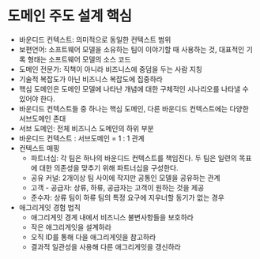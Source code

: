 # 도메인 주도 설계 핵심
- 바운디드 컨텍스트: 의미적으로 동일한 컨텍스트 범위
- 보편언어: 소프트웨어 모델을 소유하는 팀이 이야기할 때 사용하는 것, 대표적인 기록 형태는 소프트웨어 모델의 소스 코드
- 도메인 전문가: 직책이 아니라 비즈니스에 중덤을 두는 사람 지칭
- 기술적 복잡도가 아닌 비즈니스 복잡도에 집중하라
- 핵심 도메인은 도메인 모델에 나타난 개념에 대한 구체적인 시나리오를 나타낼 수 있어야 한다.
- 바운디드 컨텍스트들 중 하나는 핵심 도메인, 다른 바운디드 컨텍스트에는 다양한 서브도메인 존대
- 서브 도메인: 전체 비즈니스 도메인의 하위 부분
- 바운디드 컨텍스트 : 서브도메인 = 1 : 1 관계
- 컨텍스트 매핑
  - 파트너십: 각 팀은 하나의 바운디드 컨텍스트를 책임진다. 두 팀은 일련의 목표에 대한 의존성을 맞추기 위해 파트너십을 구성한다.
  - 공유 커널: 2개이상 팀 사이에 작지만 공통인 모델을 공유하는 관계
  - 고객 - 공급자: 상류, 하류, 공급자는 고객이 원하는 것을 제공
  - 준수자: 상류 팀이 하류 팀의 특정 요구에 지우너할 동기가 없는 경우
- 애그리게잇 경험 법칙
  - 애그리게잇 경계 내에서 비즈니스 불변사항들을 보호하라
  - 작은 애그리게잇을 설계하라
  - 오직 ID를 통해 다을 애그리게잇을 참고하라
  - 결과적 일관성을 사용해 다른 애그리게잇을 갱신하라